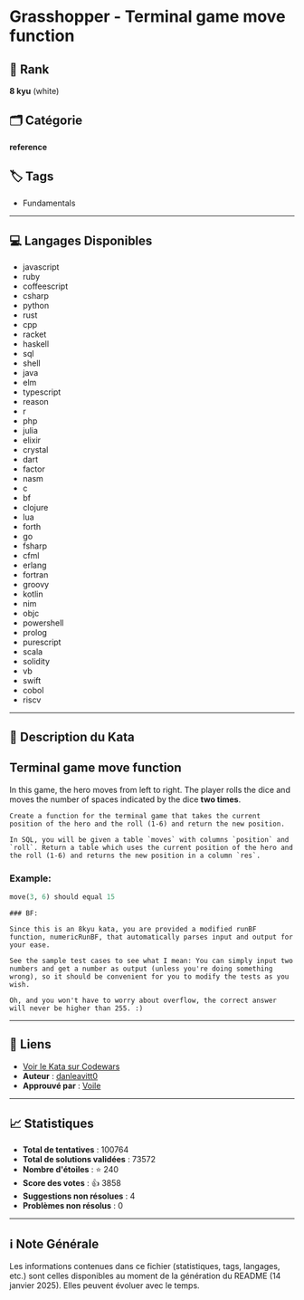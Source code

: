 # Grasshopper - Terminal game move function

## 🏅 Rank
**8 kyu** (white)

## 🗂️ Catégorie
**reference**

## 🏷️ Tags
- Fundamentals

---

## 💻 Langages Disponibles
- javascript
- ruby
- coffeescript
- csharp
- python
- rust
- cpp
- racket
- haskell
- sql
- shell
- java
- elm
- typescript
- reason
- r
- php
- julia
- elixir
- crystal
- dart
- factor
- nasm
- c
- bf
- clojure
- lua
- forth
- go
- fsharp
- cfml
- erlang
- fortran
- groovy
- kotlin
- nim
- objc
- powershell
- prolog
- purescript
- scala
- solidity
- vb
- swift
- cobol
- riscv

---

## 📜 Description du Kata

## Terminal game move function

In this game, the hero moves from left to right. The player rolls the dice and moves the number of spaces indicated by the dice **two times**.

~~~if-not:sql
Create a function for the terminal game that takes the current position of the hero and the roll (1-6) and return the new position.
~~~
~~~if:sql
In SQL, you will be given a table `moves` with columns `position` and `roll`. Return a table which uses the current position of the hero and the roll (1-6) and returns the new position in a column `res`.
~~~


### Example:
```python
move(3, 6) should equal 15
```

```if:bf
### BF:

Since this is an 8kyu kata, you are provided a modified runBF function, numericRunBF, that automatically parses input and output for your ease.

See the sample test cases to see what I mean: You can simply input two numbers and get a number as output (unless you're doing something wrong), so it should be convenient for you to modify the tests as you wish.

Oh, and you won't have to worry about overflow, the correct answer will never be higher than 255. :)
```


---

## 🔗 Liens
- [Voir le Kata sur Codewars](https://www.codewars.com/kata/563a631f7cbbc236cf0000c2)
- **Auteur** : [danleavitt0](https://www.codewars.com/users/danleavitt0)
- **Approuvé par** : [Voile](https://www.codewars.com/users/Voile)

---

## 📈 Statistiques
- **Total de tentatives** : 100764
- **Total de solutions validées** : 73572
- **Nombre d'étoiles** : ⭐ 240
- **Score des votes** : 👍 3858
- **Suggestions non résolues** : 4
- **Problèmes non résolus** : 0

---

## ℹ️ Note Générale
Les informations contenues dans ce fichier (statistiques, tags, langages, etc.) sont celles disponibles au moment de la génération du README (14 janvier 2025). Elles peuvent évoluer avec le temps.
